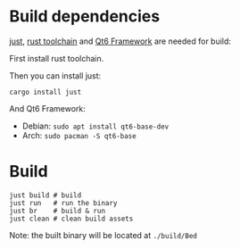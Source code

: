 # Build dependencies


[just](https://github.com/casey/just), [rust toolchain](https://www.rust-lang.org/tools/install) and [Qt6 Framework](https://qt-project.org/) are needed for build:

First install rust toolchain.

Then you can install just:
```
cargo install just
```

And Qt6 Framework:
 - Debian: `sudo apt install qt6-base-dev`
 - Arch: `sudo pacman -S qt6-base`

# Build

```shell
just build # build
just run   # run the binary
just br    # build & run
just clean # clean build assets
```

Note: the built binary will be located at `./build/Bed`
